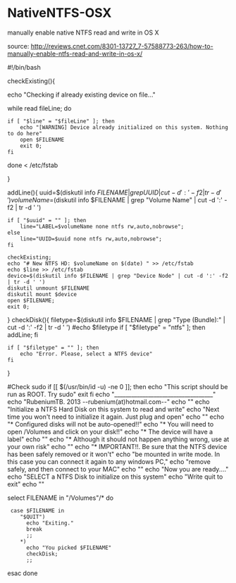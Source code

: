 NativeNTFS-OSX
==============

manually enable native NTFS read and write in OS X

source: http://reviews.cnet.com/8301-13727_7-57588773-263/how-to-manually-enable-ntfs-read-and-write-in-os-x/


#!/bin/bash

checkExisting(){

echo "Checking if already existing device on file..."

while read fileLine; do
    
    if [ "$line" = "$fileLine" ]; then
    	echo "[WARNING] Device already initialized on this system. Nothing to do here"
    	open $FILENAME
    	exit 0;
    fi
done < /etc/fstab

}

addLine(){
	uuid=$(diskutil info $FILENAME | grep UUID | cut -d ':' -f2 | tr -d ' ')
	volumeName=$(diskutil info $FILENAME | grep "Volume Name" | cut -d ':' -f2 | tr -d ' ')
	
	if [ "$uuid" = "" ]; then
		line="LABEL=$volumeName none ntfs rw,auto,nobrowse";
	else
		line="UUID=$uuid none ntfs rw,auto,nobrowse";
	fi

	checkExisting;
	echo "# New NTFS HD: $volumeName on $(date) " >> /etc/fstab
	echo $line >> /etc/fstab
	device=$(diskutil info $FILENAME | grep "Device Node" | cut -d ':' -f2 | tr -d ' ')
	diskutil unmount $FILENAME
	diskutil mount $device
	open $FILENAME;
	exit 0;
}
checkDisk(){
	filetype=$(diskutil info $FILENAME | grep "Type (Bundle):" | cut -d ':' -f2 | tr -d ' ')
	#echo $filetype
	if [ "$filetype" = "ntfs" ]; then
		addLine;
	fi

	if [ "$filetype" = "" ]; then
		echo "Error. Please, select a NTFS device"
	fi
}

#Check sudo
if [[ $(/usr/bin/id -u) -ne 0 ]]; then
    echo "This script should be run as ROOT. Try sudo"
    exit
fi
echo "___________________________________"
echo "RubeniumTB. 2013 --rubenium(at)hotmail.com--"
echo ""
echo "Initialize a NTFS Hard Disk on this system to read and write" 
echo "Next time you won't need to initialize it again. Just plug and open"
echo ""
echo "* Configured disks will not be auto-opened!!"
echo "* You will need to open /Volumes and click on your disk!!"
echo "* The device will have a label"
echo ""
echo "* Although it should not happen anything wrong, use at your own risk"
echo ""
echo "* IMPORTANT!!. Be sure that the NTFS device has been safely removed or it won't"
echo "be mounted in write mode. In this case you can connect it again to any windows PC," 
echo "remove safely, and then connect to your MAC"
echo ""
echo "Now you are ready...."
echo "SELECT a NTFS Disk to initialize on this system"
echo "Write quit to exit"
echo ""

select FILENAME in "/Volumes"/*
do
     
     case $FILENAME in
        "$QUIT")
          echo "Exiting."
          break
          ;;
        *)
          echo "You picked $FILENAME"
          checkDisk;
          ;;
  esac
done



